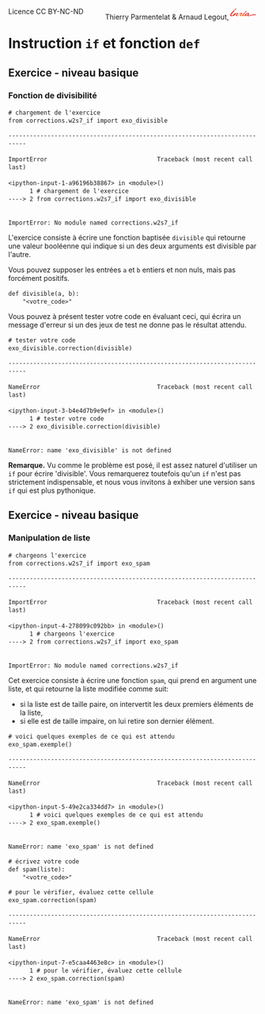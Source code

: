 
<span style="float:left;">Licence CC BY-NC-ND</span><span style="float:right;">Thierry Parmentelat &amp; Arnaud Legout,<img src="../../media/inria-25.png" style="display:inline"></span><br/>

# Instruction `if` et fonction `def`

## Exercice - niveau basique

### Fonction de divisibilité


```
# chargement de l'exercice
from corrections.w2s7_if import exo_divisible
```


    ---------------------------------------------------------------------------

    ImportError                               Traceback (most recent call last)

    <ipython-input-1-a96196b38867> in <module>()
          1 # chargement de l'exercice
    ----> 2 from corrections.w2s7_if import exo_divisible


    ImportError: No module named corrections.w2s7_if


L'exercice consiste à écrire une fonction baptisée `divisible` qui retourne une valeur booléenne qui indique si un des deux arguments est divisible par l'autre.

Vous pouvez supposer les entrées `a` et `b` entiers et non nuls, mais pas forcément positifs.


```
def divisible(a, b):
    "<votre_code>"
```

Vous pouvez à présent tester votre code en évaluant ceci, qui écrira un message d'erreur si un des jeux de test ne donne pas le résultat attendu.


```
# tester votre code
exo_divisible.correction(divisible)
```


    ---------------------------------------------------------------------------

    NameError                                 Traceback (most recent call last)

    <ipython-input-3-b4e4d7b9e9ef> in <module>()
          1 # tester votre code
    ----> 2 exo_divisible.correction(divisible)


    NameError: name 'exo_divisible' is not defined


**Remarque.** Vu comme le problème est posé, il est assez naturel d'utiliser un `if` pour écrire 'divisible'. Vous remarquerez toutefois qu'un `if` n'est pas strictement indispensable, et nous vous invitons à exhiber une version sans `if` qui est plus pythonique.

## Exercice - niveau basique

### Manipulation de liste


```
# chargeons l'exercice
from corrections.w2s7_if import exo_spam
```


    ---------------------------------------------------------------------------

    ImportError                               Traceback (most recent call last)

    <ipython-input-4-278099c092bb> in <module>()
          1 # chargeons l'exercice
    ----> 2 from corrections.w2s7_if import exo_spam


    ImportError: No module named corrections.w2s7_if


Cet exercice consiste à écrire une fonction `spam`, qui prend en argument une liste, et qui retourne la liste modifiée comme suit:
 * si la liste est de taille paire, on intervertit les deux premiers éléments de la liste,
 * si elle est de taille impaire, on lui retire son dernier élément.


```
# voici quelques exemples de ce qui est attendu
exo_spam.exemple()
```


    ---------------------------------------------------------------------------

    NameError                                 Traceback (most recent call last)

    <ipython-input-5-49e2ca334dd7> in <module>()
          1 # voici quelques exemples de ce qui est attendu
    ----> 2 exo_spam.exemple()


    NameError: name 'exo_spam' is not defined



```
# écrivez votre code
def spam(liste):
    "<votre_code>"
```


```
# pour le vérifier, évaluez cette cellule
exo_spam.correction(spam)
```


    ---------------------------------------------------------------------------

    NameError                                 Traceback (most recent call last)

    <ipython-input-7-e5caa4463e8c> in <module>()
          1 # pour le vérifier, évaluez cette cellule
    ----> 2 exo_spam.correction(spam)


    NameError: name 'exo_spam' is not defined

